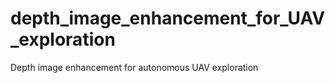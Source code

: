 # depth_image_enhancement_for_UAV_exploration
Depth image enhancement for autonomous UAV exploration
